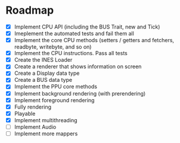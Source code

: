# Roadmap

- [X] Implement CPU API (including the BUS Trait, new and Tick)
- [X] Imeplement the automated tests and fail them all
- [X] Implement the core CPU methods (setters / getters and fetchers, readbyte, writebyte, and so on)
- [X] Implement the CPU instructions. Pass all tests
- [X] Create the INES Loader
- [X] Create a renderer that shows information on screen
- [X] Create a Display data type
- [X] Create a BUS data type
- [X] Implement the PPU core methods
- [X] Implement background rendering (with prerendering)
- [X] Implement foreground rendering
- [X] Fully rendering
- [X] Playable
- [X] Implement multithreading
- [ ] Implement Audio
- [ ] Implement more mappers
